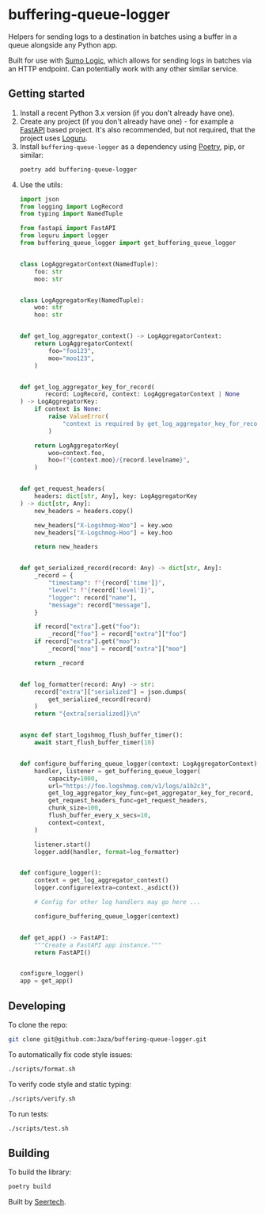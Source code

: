 # buffering-queue-logger

Helpers for sending logs to a destination in batches using a buffer in a queue alongside any Python app.

Built for use with [Sumo Logic](https://www.sumologic.com/), which allows for sending logs in batches via an HTTP endpoint. Can potentially work with any other similar service.


## Getting started

1. Install a recent Python 3.x version (if you don't already have one).
2. Create any project (if you don't already have one) - for example a [FastAPI](https://fastapi.tiangolo.com/) based project. It's also recommended, but not required, that the project uses [Loguru](https://github.com/Delgan/loguru).
3. Install `buffering-queue-logger` as a dependency using [Poetry](https://python-poetry.org/), pip, or similar:
   ```sh
   poetry add buffering-queue-logger
   ```
4. Use the utils:
   ```python
   import json
   from logging import LogRecord
   from typing import NamedTuple

   from fastapi import FastAPI
   from loguru import logger
   from buffering_queue_logger import get_buffering_queue_logger


   class LogAggregatorContext(NamedTuple):
       foo: str
       moo: str


   class LogAggregatorKey(NamedTuple):
       woo: str
       hoo: str


   def get_log_aggregator_context() -> LogAggregatorContext:
       return LogAggregatorContext(
           foo="foo123",
           moo="moo123",
       )


   def get_log_aggregator_key_for_record(
          record: LogRecord, context: LogAggregatorContext | None
   ) -> LogAggregatorKey:
       if context is None:
           raise ValueError(
               "context is required by get_log_aggregator_key_for_record"
           )

       return LogAggregatorKey(
           woo=context.foo,
           hoo=f"{context.moo}/{record.levelname}",
       )


   def get_request_headers(
       headers: dict[str, Any], key: LogAggregatorKey
   ) -> dict[str, Any]:
       new_headers = headers.copy()

       new_headers["X-Logshmog-Woo"] = key.woo
       new_headers["X-Logshmog-Hoo"] = key.hoo

       return new_headers


   def get_serialized_record(record: Any) -> dict[str, Any]:
       _record = {
           "timestamp": f"{record['time']}",
           "level": f"{record['level']}",
           "logger": record["name"],
           "message": record["message"],
       }

       if record["extra"].get("foo"):
           _record["foo"] = record["extra"]["foo"]
       if record["extra"].get("moo"):
           _record["moo"] = record["extra"]["moo"]

       return _record


   def log_formatter(record: Any) -> str:
       record["extra"]["serialized"] = json.dumps(
           get_serialized_record(record)
       )
       return "{extra[serialized]}\n"


   async def start_logshmog_flush_buffer_timer():
       await start_flush_buffer_timer(10)


   def configure_buffering_queue_logger(context: LogAggregatorContext):
       handler, listener = get_buffering_queue_logger(
           capacity=1000,
           url="https://foo.logshmog.com/v1/logs/a1b2c3",
           get_log_aggregator_key_func=get_aggregator_key_for_record,
           get_request_headers_func=get_request_headers,
           chunk_size=100,
           flush_buffer_every_x_secs=10,
           context=context,
       )

       listener.start()
       logger.add(handler, format=log_formatter)


   def configure_logger():
       context = get_log_aggregator_context()
       logger.configure(extra=context._asdict())

       # Config for other log handlers may go here ...

       configure_buffering_queue_logger(context)


   def get_app() -> FastAPI:
       """Create a FastAPI app instance."""
       return FastAPI()


   configure_logger()
   app = get_app()
   ```


## Developing

To clone the repo:

```sh
git clone git@github.com:Jaza/buffering-queue-logger.git
```

To automatically fix code style issues:

```sh
./scripts/format.sh
```

To verify code style and static typing:

```sh
./scripts/verify.sh
```

To run tests:

```sh
./scripts/test.sh
```


## Building

To build the library:

```sh
poetry build
```


Built by [Seertech](https://www.seertechsolutions.com/).
